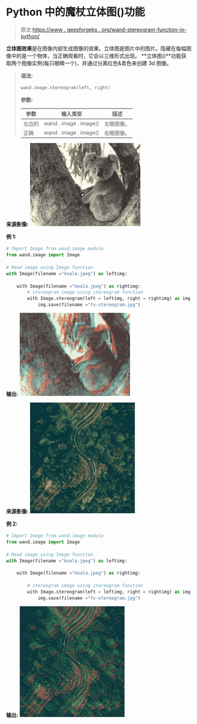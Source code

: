 # Python 中的魔杖立体图()功能

> 原文:[https://www . geesforgeks . org/wand-stereogram-function-in-python/](https://www.geeksforgeeks.org/wand-stereogram-function-in-python/)

**立体图效果**是在图像内部生成图像的效果。立体图是图片中的图片。隐藏在每幅图像中的是一个物体，当正确观看时，它会以三维形式出现。
**立体图()**功能获取两个图像实例(每只眼睛一个)，并通过分离红色&青色来创建 3d 图像。

> **语法:**
> 
> ```py
> wand.image.stereogram(left, right)
> 
> ```
> 
> **参数:**
> 
> | 参数 | 输入类型 | 描述 |
> | --- | --- | --- |
> | 左边的 | wand . image . image() | 左眼图像。 |
> | 正确 | wand . image . image() | 右眼图像。 |

**来源影像:**
![](img/a1d5dabac07efe8de363e0c440a198d8.png)

**例 1:**

```py
# Import Image from wand.image module
from wand.image import Image

# Read image using Image function
with Image(filename ="koala.jpeg") as leftimg:

    with Image(filename ="koala.jpeg") as rightimg:
        # stereogram image using stereogram function
        with Image.stereogram(left = leftimg, right = rightimg) as img:
            img.save(filename ="fx-stereogram.jpg")
```

**输出:**
![](img/cdc656091cff5fddc2425caa54d693cb.png)

**来源影像:**
![](img/e74fb1a2215dc27ab6347ebefc2c96c8.png)

**例 2:**

```py
# Import Image from wand.image module
from wand.image import Image

# Read image using Image function
with Image(filename ="koala.jpeg") as leftimg:

    with Image(filename ="koala.jpeg") as rightimg:

        # stereogram image using stereogram function
        with Image.stereogram(left = leftimg, right = rightimg) as img:
            img.save(filename ="fx-stereogram.jpg")
```

**输出:**
![](img/7270a8e3bd901ce1cc873d06590c81a7.png)